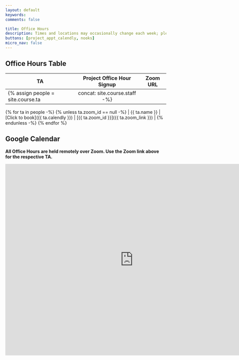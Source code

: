 ```yaml
---
layout: default
keywords:
comments: false

title: Office Hours
description: Times and locations may occasionally change each week; please check this page often.
buttons: [project_appt_calendly, nooks]
micro_nav: false
---
```


## Office Hours Table <a name="table"></a>

| TA | Project Office Hour Signup | Zoom URL |
|----|:--------------------------:|----------|
{% assign people = site.course.ta | concat: site.course.staff -%}
{% for ta in people -%}
{% unless ta.zoom_id == null -%}
| {{ ta.name }} | [Click to book]({{ ta.calendly }}) | [{{ ta.zoom_id }}]({{ ta.zoom_link }}) |
{% endunless -%}
{% endfor %}

## Google Calendar

**All Office Hours are held remotely over Zoom. Use the Zoom link above for the respective TA.**

<div>
<iframe src="https://calendar.google.com/calendar/embed?src=4g7an8rtkd4tssnkampke8g2tc%40group.calendar.google.com&ctz=America%2FLos_Angeles" style="border: 0" width="800" height="600" frameborder="0" scrolling="no"></iframe>
</div>
